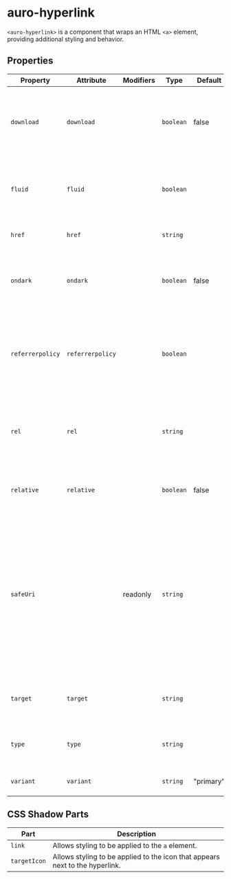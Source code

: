 # auro-hyperlink

`<auro-hyperlink>` is a component that wraps an HTML `<a>` element, providing additional styling and behavior.

## Properties

| Property         | Attribute        | Modifiers | Type      | Default   | Description                                      |
|------------------|------------------|-----------|-----------|-----------|--------------------------------------------------|
| `download`       | `download`       |           | `boolean` | false     | If true, the linked resource will be downloaded when the hyperlink is clicked. |
| `fluid`          | `fluid`          |           | `boolean` |           | If true and `type="cta"`, the hyperlink will have a fluid-width UI. |
| `href`           | `href`           |           | `string`  |           | Defines the URL of the linked page.              |
| `ondark`         | `ondark`         |           | `boolean` | false     | If true, the hyperlink will be styled for use on a dark background. |
| `referrerpolicy` | `referrerpolicy` |           | `boolean` |           | If true, sets `strict-origin-when-cross-origin` to control the referrer information sent with requests. |
| `rel`            | `rel`            |           | `string`  |           | Defines the relationship between the current document and the linked document. |
| `relative`       | `relative`       |           | `boolean` | false     | If true, the auto URL re-write feature will be disabled. |
| `safeUri`        |                  | readonly  | `string`  |           | Returns a safe URI based on the provided `href` and `relative` parameters.<br />If `href` is truthy, it generates a safe URL using the `safeUrl` function.<br />Otherwise, it returns an empty string. |
| `target`         | `target`         |           | `string`  |           | Defines where to open the linked document.       |
| `type`           | `type`           |           | `string`  |           | Defines the type of hyperlink; accepts `nav` or `cta`. |
| `variant`        | `variant`        |           | `string`  | "primary" | Sets button variant option.                      |

## CSS Shadow Parts

| Part         | Description                                      |
|--------------|--------------------------------------------------|
| `link`       | Allows styling to be applied to the `a` element. |
| `targetIcon` | Allows styling to be applied to the icon that appears next to the hyperlink. |
